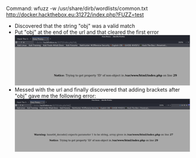 Command:
wfuzz -w /usr/share/dirb/wordlists/common.txt http://docker.hackthebox.eu:31272/index.php?FUZZ=test

- Discovered that the string "obj" was a valid match
- Put "obj" at the end of the url and that cleared the first error
![](clear1.png)
- Messed with the url and finally discovered that adding brackets after "obj" gave me the following error:
![](newerror64.png)


